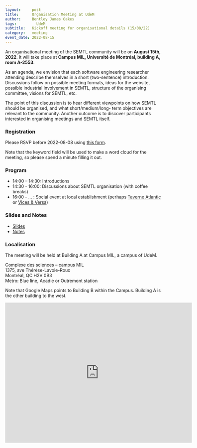 ```yaml
---
layout:     post
title:      Organisation Meeting at UdeM
author:     Bentley James Oakes
tags: 		  UdeM
subtitle:  	Kickoff meeting for organisational details (15/08/22)
category:   meeting
event_date: 2022-08-15
---
```


An organisational meeting of the SEMTL community will be on **August 15th, 2022**. It will take place at **Campus MIL, Université de Montréal, building A, room A-2553**.

As an agenda, we envision that each software engineering researcher attending describe themselves in a short (two-sentence) introduction. Discussions follow on possible meeting formats, ideas for the website, possible industrial involvement in SEMTL, structure of the organising committee, visions for SEMTL, etc.

The point of this discussion is to hear different viewpoints on how SEMTL should be organised, and what short/medium/long- term objectives are relevant to the community. Another outcome is to discover participants interested in organising meetings and SEMTL itself. 

### Registration

Please RSVP before 2022-08-08 using [this form](https://docs.google.com/spreadsheets/d/1fG5uRQbvPufsGLUAnelnuzTSneUVe6L1RDAD7ZTWeIE/edit?usp=sharing).

Note that the keyword field will be used to make a word cloud for the meeting, so please spend a minute filling it out.

### Program

* 14:00 – 14:30: Introductions
* 14:30 - 16:00: Discussions about SEMTL organisation (with coffee breaks)
* 16:00 - ... : Social event at local establishment (perhaps [Taverne Atlantic](https://www.taverneatlantic.com/) or [Vices & Versa](https://vicesetversa.com/))

### Slides and Notes

- [Slides](/static/10_org_meeting/semtl_org_meeting.pdf)
- [Notes](/static/10_org_meeting/semtl_orgmeeting_notes.txt)

### Localisation

The meeting will be held at Building A at Campus MIL, a campus of UdeM.


Complexe des sciences – campus MIL  
1375, ave Thérèse-Lavoie-Roux  
Montréal, QC  H2V 0B3  
Metro: Blue line, Acadie or Outremont station


Note that Google Maps points to Building B within the Campus. Building A is the other building to the west.


<iframe src="https://www.google.com/maps/embed?pb=!1m14!1m8!1m3!1d2376.5570193522276!2d-73.62055619580356!3d45.52274091115717!3m2!1i1024!2i768!4f13.1!3m3!1m2!1s0x0%3A0xcfd3c8d7ac8d70f8!2sUniversit%C3%A9%20de%20Montr%C3%A9al%20-%20Campus%20MIL!5e0!3m2!1sen!2sca!4v1574981426567!5m2!1sen!2sca" width="600" height="450" frameborder="0" style="border:0;" allowfullscreen=""></iframe>
